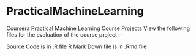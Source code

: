 # PracticalMachineLearning
Coursera Practical Machine Learning Course Projects
View the following files for the evaluation of the course project :- 

Source Code is in .R file
R Mark Down file is in .Rmd file
